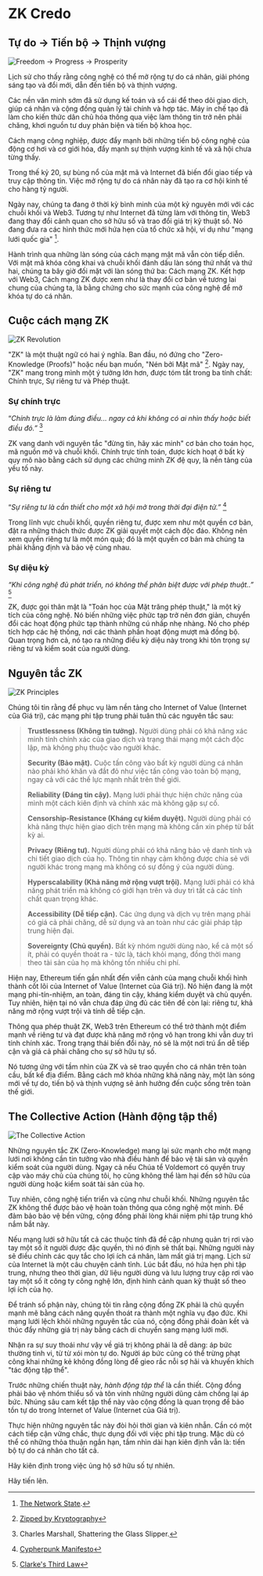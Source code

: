 # ZK Credo

## Tự do → Tiến bộ → Thịnh vượng

![Freedom → Progress → Prosperity](freedom-progress-prosperity.jpeg)

Lịch sử cho thấy rằng công nghệ có thể mở rộng tự do cá nhân, giải phóng sáng tạo và đổi mới, dẫn đến tiến bộ và thịnh vượng.

Các nền văn minh sớm đã sử dụng kế toán và sổ cái để theo dõi giao dịch, giúp cá nhân và cộng đồng quản lý tài chính và hợp tác. Máy in chế tạo đã làm cho kiến thức dân chủ hóa thông qua việc làm thông tin trở nên phải chăng, khơi nguồn tư duy phản biện và tiến bộ khoa học.

Cách mạng công nghiệp, được đẩy mạnh bởi những tiến bộ công nghệ của động cơ hơi và cơ giới hóa, đẩy mạnh sự thịnh vượng kinh tế và xã hội chưa từng thấy.

Trong thế kỷ 20, sự bùng nổ của mật mã và Internet đã biến đổi giao tiếp và truy cập thông tin. Việc mở rộng tự do cá nhân này đã tạo ra cơ hội kinh tế cho hàng tỷ người.

Ngày nay, chúng ta đang ở thời kỳ bình minh của một kỷ nguyên mới với các chuỗi khối và Web3. Tương tự như Internet đã từng làm với thông tin, Web3 đang thay đổi cảnh quan cho sở hữu số và trao đổi giá trị kỹ thuật số. Nó đang đưa ra các hình thức mới hứa hẹn của tổ chức xã hội, ví dụ như "mạng lưới quốc gia" [^1].

Hành trình qua những làn sóng của cách mạng mật mã vẫn còn tiếp diễn. Với mật mã khóa công khai và chuỗi khối đánh dấu làn sóng thứ nhất và thứ hai, chúng ta bây giờ đối mặt với làn sóng thứ ba: Cách mạng ZK. Kết hợp với Web3, Cách mạng ZK được xem như là thay đổi cơ bản về tương lai chung của chúng ta, là bằng chứng cho sức mạnh của công nghệ để mở khóa tự do cá nhân.

## Cuộc cách mạng ZK 

![ZK Revolution](zk-revolution.jpeg)

"ZK" là một thuật ngữ có hai ý nghĩa. Ban đầu, nó đứng cho "Zero-Knowledge (Proofs)" hoặc nếu bạn muốn, "Nén bởi Mật mã" [^2]. Ngày nay, "ZK" mang trong mình một ý tưởng lớn hơn, được tóm tắt trong ba tính chất: Chính trực, Sự riêng tư và Phép thuật.

### Sự chính trực

“*Chính trực là làm đúng điều... ngay cả khi không có ai nhìn thấy hoặc biết điều đó.”* [^3]

ZK vang danh với nguyên tắc "đừng tin, hãy xác minh" cơ bản cho toán học, mã nguồn mở và chuỗi khối. Chính trực tính toán, được kích hoạt ở bất kỳ quy mô nào bằng cách sử dụng các chứng minh ZK đệ quy, là nền tảng của yếu tố này.

### Sự riêng tư

“*Sự riêng tư là cần thiết cho một xã hội mở trong thời đại điện tử.”* [^4]

Trong lĩnh vực chuỗi khối, quyền riêng tư, được xem như một quyền cơ bản, đặt ra những thách thức được ZK giải quyết một cách độc đáo. Không nên xem quyền riêng tư là một món quà; đó là một quyền cơ bản mà chúng ta phải khẳng định và bảo vệ cùng nhau.

### Sự diệu kỳ

*“Khi công nghệ đủ phát triển, nó không thể phân biệt được với phép thuật..”* [^5]

ZK, được gọi thân mật là "Toán học của Mặt trăng phép thuật," là một kỳ tích của công nghệ. Nó biến những việc phức tạp trở nên đơn giản, chuyển đổi các hoạt động phức tạp thành những cú nhấp nhẹ nhàng. Nó cho phép tích hợp các hệ thống, nơi các thành phần hoạt động mượt mà đồng bộ. Quan trọng hơn cả, nó tạo ra những điều kỳ diệu này trong khi tôn trọng sự riêng tư và kiểm soát của người dùng.

## Nguyên tắc ZK

![ZK Principles](zk-principles.jpeg)

Chúng tôi tin rằng để phục vụ làm nền tảng cho Internet of Value (Internet của Giá trị), các mạng phi tập trung phải tuân thủ các nguyên tắc sau:

> **Trustlessness (Không tin tưởng).** Người dùng phải có khả năng xác minh tính chính xác của giao dịch và trạng thái mạng một cách độc lập, mà không phụ thuộc vào người khác.
> 
> **Security (Bảo mật).** Cuộc tấn công vào bất kỳ người dùng cá nhân nào phải khó khăn và đắt đỏ như việc tấn công vào toàn bộ mạng, ngay cả với các thế lực mạnh nhất trên thế giới.
> 
> **Reliability (Đáng tin cậy).** Mạng lưới phải thực hiện chức năng của mình một cách kiên định và chính xác mà không gặp sự cố.
> 
> **Censorship-Resistance (Kháng cự kiểm duyệt).** Người dùng phải có khả năng thực hiện giao dịch trên mạng mà không cần xin phép từ bất kỳ ai.
> 
> **Privacy (Riêng tư).** Người dùng phải có khả năng bảo vệ danh tính và chi tiết giao dịch của họ. Thông tin nhạy cảm không được chia sẻ với người khác trong mạng mà không có sự đồng ý của người dùng.
> 
> **Hyperscalability (Khả năng mở rộng vượt trội).** Mạng lưới phải có khả năng phát triển mà không có giới hạn trên và duy trì tất cả các tính chất quan trọng khác.
> 
> **Accessibility (Dễ tiếp cận).** Các ứng dụng và dịch vụ trên mạng phải có giá cả phải chăng, dễ sử dụng và an toàn như các giải pháp tập trung hiện đại.
> 
> **Sovereignty (Chủ quyền).** Bất kỳ nhóm người dùng nào, kể cả một số ít, phải có quyền thoát ra - tức là, tách khỏi mạng, đồng thời mang theo tài sản của họ mà không tốn nhiều chi phí.

Hiện nay, Ethereum tiến gần nhất đến viễn cảnh của mạng chuỗi khối hình thành cốt lõi của Internet of Value (Internet của Giá trị). Nó hiện đang là một mạng phi-tín-nhiệm, an toàn, đáng tin cậy, kháng kiểm duyệt và chủ quyền. Tuy nhiên, hiện tại nó vẫn chưa đáp ứng đủ các tiên đề còn lại: riêng tư, khả năng mở rộng vượt trội và tính dễ tiếp cận.

Thông qua phép thuật ZK, Web3 trên Ethereum có thể trở thành một điểm mạnh về riêng tư và đạt được khả năng mở rộng vô hạn trong khi vẫn duy trì tính chính xác. Trong trạng thái biến đổi này, nó sẽ là một nơi trú ẩn dễ tiếp cận và giá cả phải chăng cho sự sở hữu tự số.

Nó tương ứng với tầm nhìn của ZK và sẽ trao quyền cho cá nhân trên toàn cầu, bất kể địa điểm. Bằng cách mở khóa những khả năng này, một làn sóng mới về tự do, tiến bộ và thịnh vượng sẽ ảnh hưởng đến cuộc sống trên toàn thế giới.

## The Collective Action (Hành động tập thể)

![The Collective Action](the-collective-action.jpeg)

Những nguyên tắc ZK (Zero-Knowledge) mang lại sức mạnh cho một mạng lưới nơi không cần tin tưởng vào nhà điều hành để bảo vệ tài sản và quyền kiểm soát của người dùng. Ngay cả nếu Chúa tể Voldemort có quyền truy cập vào máy chủ của chúng tôi, họ cũng không thể làm hại đến sở hữu của người dùng hoặc kiểm soát tài sản của họ.

Tuy nhiên, công nghệ tiến triển và cũng như chuỗi khối. Những nguyên tắc ZK không thể được bảo vệ hoàn toàn thông qua công nghệ một mình. Để đảm bảo bảo vệ bền vững, cộng đồng phải lòng khái niệm phi tập trung khó nắm bắt này.

Nếu mạng lưới sở hữu tất cả các thuộc tính đã đề cập nhưng quản trị rơi vào tay một số ít người được đặc quyền, thì nó định sẽ thất bại. Những người này sẽ điều chỉnh các quy tắc cho lợi ích cá nhân, làm mất giá trị mạng. Lịch sử của Internet là một câu chuyện cảnh tỉnh. Lúc bắt đầu, nó hứa hẹn phi tập trung, nhưng theo thời gian, dữ liệu người dùng và lưu lượng truy cập rơi vào tay một số ít công ty công nghệ lớn, định hình cảnh quan kỹ thuật số theo lợi ích của họ.

Để tránh số phận này, chúng tôi tin rằng cộng đồng ZK phải là chủ quyền mạnh mẽ bằng cách nâng quyền thoát ra thành một nghĩa vụ đạo đức. Khi mạng lưới lệch khỏi những nguyên tắc của nó, cộng đồng phải đoàn kết và thúc đẩy những giá trị này bằng cách di chuyển sang mạng lưới mới.

Nhận ra sự suy thoái như vậy về giá trị không phải là dễ dàng: áp bức thường tinh vi, từ từ xói mòn tự do. Người áp bức cũng có thể trừng phạt công khai những kẻ không đồng lòng để gieo rắc nỗi sợ hãi và khuyến khích "tác động tập thể".

Trước những chiến thuật này, *hành động tập thể* là cần thiết. Cộng đồng phải bảo vệ nhóm thiểu số và tôn vinh những người dũng cảm chống lại áp bức. Nhúng sâu cam kết tập thể này vào cộng đồng là quan trọng để bảo tồn tự do trong Internet of Value (Internet của Giá trị).

Thực hiện những nguyên tắc này đòi hỏi thời gian và kiên nhẫn. Cần có một cách tiếp cận vững chắc, thực dụng đối với việc phi tập trung. Mặc dù có thể có những thỏa thuận ngắn hạn, tầm nhìn dài hạn kiên định vẫn là: tiến bộ tự do cá nhân cho tất cả.

Hãy kiên định trong việc ủng hộ sở hữu số tự nhiên.

Hãy tiến lên.

[^1]: [The Network State](https://thenetworkstate.com/the-network-state-in-one-sentence).
[^2]: [Zipped by Kryptography](https://twitter.com/vitalikbuterin/status/1309298689156866048)
[^3]: Charles Marshall, Shattering the Glass Slipper.
[^4]: [Cypherpunk Manifesto](https://nakamotoinstitute.org/static/docs/cypherpunk-manifesto.txt)
[^5]: [Clarke's Third Law](https://en.wikipedia.org/wiki/Clarke%27s_three_laws)
